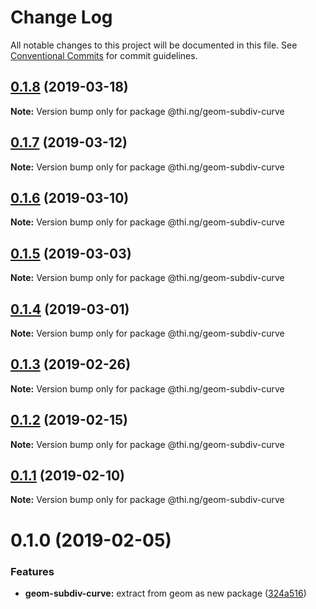 # Change Log

All notable changes to this project will be documented in this file.
See [Conventional Commits](https://conventionalcommits.org) for commit guidelines.

## [0.1.8](https://github.com/thi-ng/umbrella/compare/@thi.ng/geom-subdiv-curve@0.1.7...@thi.ng/geom-subdiv-curve@0.1.8) (2019-03-18)

**Note:** Version bump only for package @thi.ng/geom-subdiv-curve





## [0.1.7](https://github.com/thi-ng/umbrella/compare/@thi.ng/geom-subdiv-curve@0.1.6...@thi.ng/geom-subdiv-curve@0.1.7) (2019-03-12)

**Note:** Version bump only for package @thi.ng/geom-subdiv-curve





## [0.1.6](https://github.com/thi-ng/umbrella/compare/@thi.ng/geom-subdiv-curve@0.1.5...@thi.ng/geom-subdiv-curve@0.1.6) (2019-03-10)

**Note:** Version bump only for package @thi.ng/geom-subdiv-curve





## [0.1.5](https://github.com/thi-ng/umbrella/compare/@thi.ng/geom-subdiv-curve@0.1.4...@thi.ng/geom-subdiv-curve@0.1.5) (2019-03-03)

**Note:** Version bump only for package @thi.ng/geom-subdiv-curve





## [0.1.4](https://github.com/thi-ng/umbrella/compare/@thi.ng/geom-subdiv-curve@0.1.3...@thi.ng/geom-subdiv-curve@0.1.4) (2019-03-01)

**Note:** Version bump only for package @thi.ng/geom-subdiv-curve





## [0.1.3](https://github.com/thi-ng/umbrella/compare/@thi.ng/geom-subdiv-curve@0.1.2...@thi.ng/geom-subdiv-curve@0.1.3) (2019-02-26)

**Note:** Version bump only for package @thi.ng/geom-subdiv-curve





## [0.1.2](https://github.com/thi-ng/umbrella/compare/@thi.ng/geom-subdiv-curve@0.1.1...@thi.ng/geom-subdiv-curve@0.1.2) (2019-02-15)

**Note:** Version bump only for package @thi.ng/geom-subdiv-curve





## [0.1.1](https://github.com/thi-ng/umbrella/compare/@thi.ng/geom-subdiv-curve@0.1.0...@thi.ng/geom-subdiv-curve@0.1.1) (2019-02-10)

**Note:** Version bump only for package @thi.ng/geom-subdiv-curve





# 0.1.0 (2019-02-05)


### Features

* **geom-subdiv-curve:** extract from geom as new package ([324a516](https://github.com/thi-ng/umbrella/commit/324a516))
